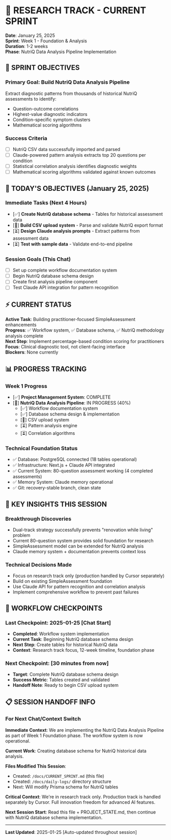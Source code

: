 # 🔬 RESEARCH TRACK - CURRENT SPRINT

**Date**: January 25, 2025  
**Sprint**: Week 1 - Foundation & Analysis  
**Duration**: 1-2 weeks  
**Phase**: NutriQ Data Analysis Pipeline Implementation

## **🎯 SPRINT OBJECTIVES**

### **Primary Goal**: Build NutriQ Data Analysis Pipeline
Extract diagnostic patterns from thousands of historical NutriQ assessments to identify:
- Question-outcome correlations
- Highest-value diagnostic indicators  
- Condition-specific symptom clusters
- Mathematical scoring algorithms

### **Success Criteria**
- [ ] NutriQ CSV data successfully imported and parsed
- [ ] Claude-powered pattern analysis extracts top 20 questions per condition
- [ ] Statistical correlation analysis identifies diagnostic weights
- [ ] Mathematical scoring algorithms validated against known outcomes

## **📅 TODAY'S OBJECTIVES (January 25, 2025)**

### **Immediate Tasks (Next 4 Hours)**
- [✅] **Create NutriQ database schema** - Tables for historical assessment data
- [🔄] **Build CSV upload system** - Parse and validate NutriQ export format
- [⏳] **Design Claude analysis prompts** - Extract patterns from assessment data
- [⏳] **Test with sample data** - Validate end-to-end pipeline

### **Session Goals (This Chat)**
- [ ] Set up complete workflow documentation system
- [ ] Begin NutriQ database schema design
- [ ] Create first analysis pipeline component
- [ ] Test Claude API integration for pattern recognition

## **⚡ CURRENT STATUS**

**Active Task**: Building practitioner-focused SimpleAssessment enhancements  
**Progress**: ✅ Workflow system, ✅ Database schema, ✅ NutriQ methodology analysis complete  
**Next Step**: Implement percentage-based condition scoring for practitioners  
**Focus**: Clinical diagnostic tool, not client-facing interface  
**Blockers**: None currently  

## **📊 PROGRESS TRACKING**

### **Week 1 Progress**
- [✅] **Project Management System**: COMPLETE
- [🔄] **NutriQ Data Analysis Pipeline**: IN PROGRESS (40%)
  - [✅] Workflow documentation system
  - [✅] Database schema design & implementation
  - [🔄] CSV upload system
  - [⏳] Pattern analysis engine
  - [⏳] Correlation algorithms

### **Technical Foundation Status**
- ✅ Database: PostgreSQL connected (18 tables operational)
- ✅ Infrastructure: Next.js + Claude API integrated
- ✅ Current System: 80-question assessment working (4 completed assessments)
- ✅ Memory System: Claude memory operational
- ✅ Git: recovery-stable branch, clean state

## **🧠 KEY INSIGHTS THIS SESSION**

### **Breakthrough Discoveries**
- Dual-track strategy successfully prevents "renovation while living" problem
- Current 80-question system provides solid foundation for research
- SimpleAssessment model can be extended for NutriQ analysis
- Claude memory system + documentation prevents context loss

### **Technical Decisions Made**
- Focus on research track only (production handled by Cursor separately)
- Build on existing SimpleAssessment foundation
- Use Claude API for pattern recognition and correlation analysis
- Implement comprehensive workflow to prevent past failures

## **🔄 WORKFLOW CHECKPOINTS**

### **Last Checkpoint**: 2025-01-25 [Chat Start]
- **Completed**: Workflow system implementation
- **Current Task**: Beginning NutriQ database schema design
- **Next Step**: Create tables for historical NutriQ data
- **Context**: Research track focus, 12-week timeline, foundation phase

### **Next Checkpoint**: [30 minutes from now]
- **Target**: Complete NutriQ database schema design
- **Success Metric**: Tables created and validated
- **Handoff Note**: Ready to begin CSV upload system

## **📋 SESSION HANDOFF INFO**

### **For Next Chat/Context Switch**
**Immediate Context**: We are implementing the NutriQ Data Analysis Pipeline as part of Week 1 Foundation phase. The workflow system is now operational.

**Current Work**: Creating database schema for NutriQ historical data analysis.

**Files Modified This Session**:
- Created: `/docs/CURRENT_SPRINT.md` (this file)
- Created: `/docs/daily-logs/` directory structure
- Next: Will modify Prisma schema for NutriQ tables

**Critical Context**: We're in research track only. Production track is handled separately by Cursor. Full innovation freedom for advanced AI features.

**Next Session Start**: Read this file + PROJECT_STATE.md, then continue with NutriQ database schema implementation.

---
**Last Updated**: 2025-01-25 [Auto-updated throughout session]